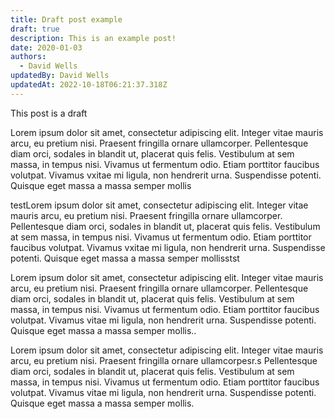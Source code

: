```yaml
---
title: Draft post example
draft: true
description: This is an example post!
date: 2020-01-03
authors:
  - David Wells
updatedBy: David Wells
updatedAt: 2022-10-18T06:21:37.318Z
---
```

This post is a draft

Lorem ipsum dolor sit amet, consectetur adipiscing elit. Integer vitae mauris arcu, eu pretium nisi. Praesent fringilla ornare ullamcorper. Pellentesque diam orci, sodales in blandit ut, placerat quis felis. Vestibulum at sem massa, in tempus nisi. Vivamus ut fermentum odio. Etiam porttitor faucibus volutpat. Vivamus vxitae mi ligula, non hendrerit urna. Suspendisse potenti. Quisque eget massa a massa semper mollis

<!-- ⛔️ MD-MAGIC-EXAMPLE:START (CODE:src=./examples/plugin-example.js) -->
testLorem ipsum dolor sit amet, consectetur adipiscing elit. Integer vitae mauris arcu, eu pretium nisi. Praesent fringilla ornare ullamcorper. Pellentesque diam orci, sodales in blandit ut, placerat quis felis. Vestibulum at sem massa, in tempus nisi. Vivamus ut fermentum odio. Etiam porttitor faucibus volutpat. Vivamus vxitae mi ligula, non hendrerit urna. Suspendisse potenti. Quisque eget massa a massa semper mollisstst
<!-- ⛔️ MD-MAGIC-EXAMPLE:END -->

Lorem ipsum dolor sit amet, consectetur adipiscing elit. Integer vitae mauris arcu, eu pretium nisi. Praesent fringilla ornare ullamcorper. Pellentesque diam orci, sodales in blandit ut, placerat quis felis. Vestibulum at sem massa, in tempus nisi. Vivamus ut fermentum odio. Etiam porttitor faucibus volutpat. Vivamus vitae mi ligula, non hendrerit urna. Suspendisse potenti. Quisque eget massa a massa semper mollis..

Lorem ipsum dolor sit amet, consectetur adipiscing elit. Integer vitae mauris arcu, eu pretium nisi. Praesent fringilla ornare ullamcorpesr.s Pellentesque diam orci, sodales in blandit ut, placerat quis felis. Vestibulum at sem massa, in tempus nisi. Vivamus ut fermentum odio. Etiam porttitor faucibus volutpat. Vivamus vitae mi ligula, non hendrerit urna. Suspendisse potenti. Quisque eget massa a massa semper mollis.